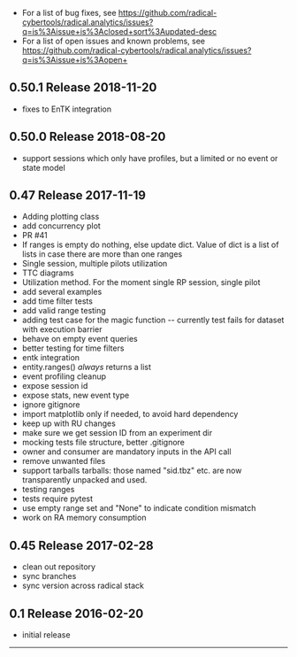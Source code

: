 
  - For a list of bug fixes, see 
    https://github.com/radical-cybertools/radical.analytics/issues?q=is%3Aissue+is%3Aclosed+sort%3Aupdated-desc
  - For a list of open issues and known problems, see
    https://github.com/radical-cybertools/radical.analytics/issues?q=is%3Aissue+is%3Aopen+


0.50.1 Release                                                        2018-11-20
--------------------------------------------------------------------------------

  - fixes to EnTK integration


0.50.0 Release                                                        2018-08-20
--------------------------------------------------------------------------------

  - support sessions which only have profiles, but a limited or no event or
    state model

  
  
0.47 Release                                                          2017-11-19
--------------------------------------------------------------------------------

  - Adding plotting class 
  - add concurrency plot 
  - PR #41 
  - If ranges is empty do nothing, else update dict. 
    Value of dict is a list of lists in case there are more than one ranges 
  - Single session, multiple pilots utilization 
  - TTC diagrams 
  - Utilization method. For the moment single RP session, single pilot 
  - add several examples
  - add time filter tests 
  - add valid range testing 
  - adding test case for the magic function -- currently test fails for dataset
    with execution barrier
  - behave on empty event queries 
  - better testing for time filters 
  - entk integration 
  - entity.ranges() *always* returns a list 
  - event profiling cleanup 
  - expose session id 
  - expose stats, new event type 
  - ignore gitignore 
  - import matplotlib only if needed, to avoid hard dependency 
  - keep up with RU changes 
  - make sure we get session ID from an experiment dir 
  - mocking tests file structure, better .gitignore 
  - owner and consumer are mandatory inputs in the API call 
  - remove unwanted files 
  - support tarballs tarballs: those named "sid.tbz" etc. are now transparently
    unpacked and used.
  - testing ranges 
  - tests require pytest 
  - use empty range set and "None" to indicate condition mismatch 
  - work on RA memory consumption 


0.45 Release                                                          2017-02-28
--------------------------------------------------------------------------------

  - clean out repository
  - sync branches 
  - sync version across radical stack 


0.1  Release                                                          2016-02-20
--------------------------------------------------------------------------------

  - initial release


--------------------------------------------------------------------------------

